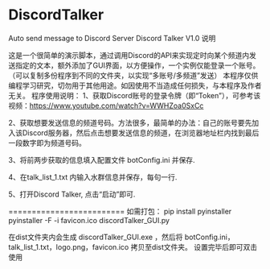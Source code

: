 # DiscordTalker
Auto send message to Discord Server
Discord Talker V1.0 说明

这是一个很简单的演示脚本，通过调用Discord的API来实现定时向某个频道内发送指定的文本，额外添加了GUI界面，以方便操作，一个实例仅能登录一个账号。（可以复制多份程序到不同的文件夹，以实现“多账号/多频道”发送）
本程序仅供编程学习研究，切勿用于其他用途。如因使用不当造成任何损失，与本程序及作者无关。
程序使用说明：
1、获取Discord账号的登录令牌（即“Token”），可参考该视频：https://www.youtube.com/watch?v=WWHZoa0SxCc

2、获取想要发送信息的频道号码。方法很多，最简单的办法：自己的账号要先加入该Discord服务器，然后点击想要发送信息的频道，在浏览器地址栏内找到最后一段数字即为频道号码。

3、将前两步获取的信息填入配置文件 botConfig.ini 并保存.

4、在talk_list_1.txt 内输入水群信息并保存，每句一行.

5、打开Discord Talker, 点击“启动”即可.

=========================
如需打包：
pip install pyinstaller
pyinstaller -F -i favicon.ico discordTalker_GUI.py

在dist文件夹内会生成 discordTalker_GUI.exe ，然后将 botConfig.ini，talk_list_1.txt，logo.png，favicon.ico 拷贝至dist文件夹。 设置完毕后即可双击使用
